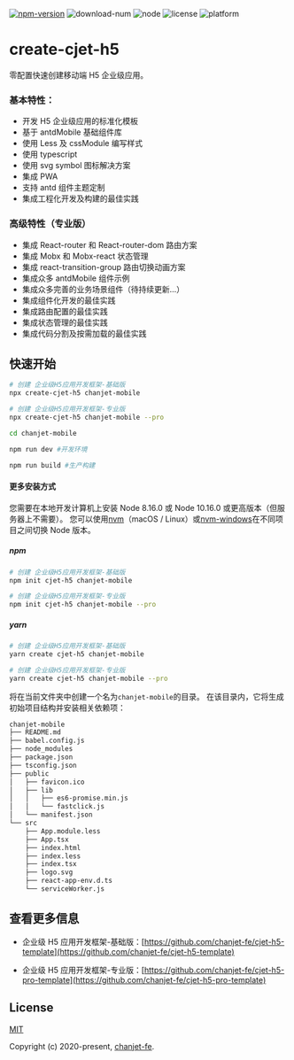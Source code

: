 <a href="https://www.npmjs.com/package/create-cjet-h5"><img src="https://img.shields.io/npm/v/create-cjet-h5.svg" alt="npm-version"></a> <img src="https://img.shields.io/npm/dm/create-cjet-h5.svg" alt="download-num"> <img src="https://img.shields.io/badge/node-%3E=8.16.0-brightgreen.svg" alt="node"> <img src="https://img.shields.io/npm/l/create-cjet-h5.svg" alt="license"> <img src="https://img.shields.io/badge/platform-MacOS%7CLinux%7CWindows-lightgrey.svg" alt="platform">

# create-cjet-h5

零配置快速创建移动端 H5 企业级应用。

### 基本特性：

- 开发 H5 企业级应用的标准化模板
- 基于 antdMobile 基础组件库
- 使用 Less 及 cssModule 编写样式
- 使用 typescript
- 使用 svg symbol 图标解决方案
- 集成 PWA
- 支持 antd 组件主题定制
- 集成工程化开发及构建的最佳实践

### 高级特性（专业版）

- 集成 React-router 和 React-router-dom 路由方案
- 集成 Mobx 和 Mobx-react 状态管理
- 集成 react-transition-group 路由切换动画方案
- 集成众多 antdMobile 组件示例
- 集成众多完善的业务场景组件（待持续更新...）
- 集成组件化开发的最佳实践
- 集成路由配置的最佳实践
- 集成状态管理的最佳实践
- 集成代码分割及按需加载的最佳实践

## 快速开始

```bash
# 创建 企业级H5应用开发框架-基础版
npx create-cjet-h5 chanjet-mobile

# 创建 企业级H5应用开发框架-专业版
npx create-cjet-h5 chanjet-mobile --pro

cd chanjet-mobile

npm run dev #开发环境

npm run build #生产构建
```

#### 更多安装方式

您需要在本地开发计算机上安装 Node 8.16.0 或 Node 10.16.0 或更高版本（但服务器上不需要）。 您可以使用[nvm](https://github.com/nvm-sh/nvm#installation)（macOS / Linux）或[nvm-windows](https://github.com/coreybutler/nvm-windows#node-version-manager-nvm-for-windows)在不同项目之间切换 Node 版本。

##### npm

```bash
# 创建 企业级H5应用开发框架-基础版
npm init cjet-h5 chanjet-mobile

# 创建 企业级H5应用开发框架-专业版
npm init cjet-h5 chanjet-mobile --pro
```

##### yarn

```bash
# 创建 企业级H5应用开发框架-基础版
yarn create cjet-h5 chanjet-mobile

# 创建 企业级H5应用开发框架-专业版
yarn create cjet-h5 chanjet-mobile --pro
```

将在当前文件夹中创建一个名为`chanjet-mobile`的目录。
在该目录内，它将生成初始项目结构并安装相关依赖项：

```bash
chanjet-mobile
├── README.md
├── babel.config.js
├── node_modules
├── package.json
├── tsconfig.json
├── public
│   ├── favicon.ico
│   ├── lib
│   │   ├── es6-promise.min.js
│   │   └── fastclick.js
│   └── manifest.json
└── src
    ├── App.module.less
    ├── App.tsx
    ├── index.html
    ├── index.less
    ├── index.tsx
    ├── logo.svg
    ├── react-app-env.d.ts
    └── serviceWorker.js
```

## 查看更多信息

- 企业级 H5 应用开发框架-基础版：[https://github.com/chanjet-fe/cjet-h5-template](https://github.com/chanjet-fe/cjet-h5-template)

- 企业级 H5 应用开发框架-专业版：[https://github.com/chanjet-fe/cjet-h5-pro-template](https://github.com/chanjet-fe/cjet-h5-pro-template)

## License

[MIT](http://opensource.org/licenses/MIT)

Copyright (c) 2020-present, [chanjet-fe](https://github.com/chanjet-fe).
